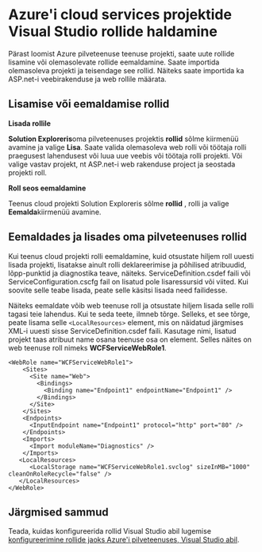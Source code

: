 <properties
   pageTitle="Azure'i pilves rollide haldamine teenuste projektidega töötamiseks Visual Studio | Microsoft Azure'i"
   description="Saate teada, kuidas soovite lisada uue rollid Azure pilveteenuse teenuse projekti või eemaldada see olemasoleva rollid Visual Studio abil."
   services="visual-studio-online"
   documentationCenter="na"
   authors="TomArcher"
   manager="douge"
   editor="" />
<tags
   ms.service="multiple"
   ms.devlang="dotnet"
   ms.topic="article"
   ms.tgt_pltfrm="na"
   ms.workload="multiple"
   ms.date="08/15/2016"
   ms.author="tarcher" />

# <a name="managing-roles-in-the-azure-cloud-services-projects-with-visual-studio"></a>Azure'i cloud services projektide Visual Studio rollide haldamine

Pärast loomist Azure pilveteenuse teenuse projekti, saate uute rollide lisamine või olemasolevate rollide eemaldamine. Saate importida olemasoleva projekti ja teisendage see rollid. Näiteks saate importida ka ASP.net-i veebirakenduse ja web rollile määrata.

## <a name="adding-or-removing-roles"></a>Lisamise või eemaldamise rollid

**Lisada rollile**

**Solution Exploreris**oma pilveteenuses projektis **rollid** sõlme kiirmenüü avamine ja valige **Lisa**. Saate valida olemasoleva web rolli või töötaja rolli praegusest lahendusest või luua uue veebis või töötaja rolli projekti. Või valige vastav projekt, nt ASP.net-i web rakenduse project ja seostada projekti roll.

**Roll seos eemaldamine**

Teenus cloud projekti Solution Exploreris sõlme **rollid** , rolli ja valige **Eemalda**kiirmenüü avamine.

## <a name="removing-and-adding-roles-in-your-cloud-service"></a>Eemaldades ja lisades oma pilveteenuses rollid

Kui teenus cloud projekti rolli eemaldamine, kuid otsustate hiljem roll uuesti lisada projekti, lisatakse ainult rolli deklareerimise ja põhilised atribuudid, lõpp-punktid ja diagnostika teave, näiteks. ServiceDefinition.csdef faili või ServiceConfiguration.cscfg fail on lisatud pole lisaressursid või viited. Kui soovite selle teabe lisada, peate selle käsitsi lisada need failidesse.

Näiteks eemaldate võib web teenuse roll ja otsustate hiljem lisada selle rolli tagasi teie lahendus. Kui te seda teete, ilmneb tõrge. Selleks, et see tõrge, peate lisama selle `<LocalResources>` element, mis on näidatud järgmises XML-i uuesti sisse ServiceDefinition.csdef faili. Kasutage nimi, lisatud projekt taas atribuut name osana teenuse osa on **<LocalStorage>** element. Selles näites on web teenuse roll nimeks **WCFServiceWebRole1**.

    <WebRole name="WCFServiceWebRole1">
        <Sites>
          <Site name="Web">
            <Bindings>
              <Binding name="Endpoint1" endpointName="Endpoint1" />
            </Bindings>
          </Site>
        </Sites>
        <Endpoints>
          <InputEndpoint name="Endpoint1" protocol="http" port="80" />
        </Endpoints>
        <Imports>
          <Import moduleName="Diagnostics" />
        </Imports>
       <LocalResources>
          <LocalStorage name="WCFServiceWebRole1.svclog" sizeInMB="1000" cleanOnRoleRecycle="false" />
       </LocalResources>
    </WebRole>

## <a name="next-steps"></a>Järgmised sammud

Teada, kuidas konfigureerida rollid Visual Studio abil lugemise [konfigureerimine rollide jaoks Azure'i pilveteenuses, Visual Studio abil](vs-azure-tools-configure-roles-for-cloud-service.md).
